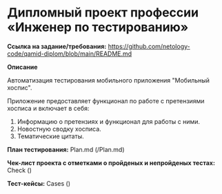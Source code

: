 # **Дипломный проект профессии «Инженер по тестированию»**

**Ссылка на задание/требования:** https://github.com/netology-code/qamid-diplom/blob/main/README.md

**Описание**

Автоматизация тестирования мобильного приложения "Мобильный хоспис".

Приложение предоставляет функционал по работе с претензиями хосписа и включает в себя:

1. Информацию о претензиях и функционал для работы с ними.
2. Новостную сводку хосписа.
3. Тематические цитаты.

**План тестирования:** Plan.md (/Plan.md)

**Чек-лист проекта с отметками о пройденых и непройденых тестах:** Check ()

**Тест-кейсы:** Cases ()

